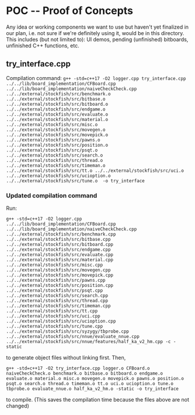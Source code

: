 # POC -- Proof of Concepts

Any idea or working components we want to use but haven't yet finalized in our plan,
i.e. not sure if we're definitely using it, would be in this directory.
This includes (but not limited to): UI demos, pending (unfinished) bitboards,
unfinished C++ functions, etc.

## try_interface.cpp

Compilation command: `g++ -std=c++17 -O2 logger.cpp try_interface.cpp ../../lib/board_implementation/CFBoard.cpp ../../lib/board_implementation/naiveCheckCheck.cpp ../../external/stockfish/src/benchmark.o ../../external/stockfish/src/bitbase.o ../../external/stockfish/src/bitboard.o ../../external/stockfish/src/endgame.o ../../external/stockfish/src/evaluate.o ../../external/stockfish/src/material.o ../../external/stockfish/src/misc.o ../../external/stockfish/src/movegen.o ../../external/stockfish/src/movepick.o ../../external/stockfish/src/pawns.o ../../external/stockfish/src/position.o ../../external/stockfish/src/psqt.o ../../external/stockfish/src/search.o ../../external/stockfish/src/thread.o ../../external/stockfish/src/timeman.o ../../external/stockfish/src/tt.o ../../external/stockfish/src/uci.o ../../external/stockfish/src/ucioption.o ../../external/stockfish/src/tune.o  -o try_interface`

### Updated compilation command

Run:

`g++ -std=c++17 -O2 logger.cpp ../../lib/board_implementation/CFBoard.cpp ../../lib/board_implementation/naiveCheckCheck.cpp ../../external/stockfish/src/benchmark.cpp ../../external/stockfish/src/bitbase.cpp ../../external/stockfish/src/bitboard.cpp ../../external/stockfish/src/endgame.cpp ../../external/stockfish/src/evaluate.cpp ../../external/stockfish/src/material.cpp ../../external/stockfish/src/misc.cpp ../../external/stockfish/src/movegen.cpp ../../external/stockfish/src/movepick.cpp ../../external/stockfish/src/pawns.cpp ../../external/stockfish/src/position.cpp ../../external/stockfish/src/psqt.cpp ../../external/stockfish/src/search.cpp ../../external/stockfish/src/thread.cpp ../../external/stockfish/src/timeman.cpp ../../external/stockfish/src/tt.cpp ../../external/stockfish/src/uci.cpp ../../external/stockfish/src/ucioption.cpp ../../external/stockfish/src/tune.cpp ../../external/stockfish/src/syzygy/tbprobe.cpp ../../external/stockfish/src/nnue/evaluate_nnue.cpp ../../external/stockfish/src/nnue/features/half_ka_v2_hm.cpp -c -static`

to generate object files without linking first. Then,

`g++ -std=c++17 -O2 try_interface.cpp logger.o CFBoard.o naiveCheckCheck.o benchmark.o bitbase.o bitboard.o endgame.o evaluate.o material.o misc.o movegen.o movepick.o pawns.o position.o psqt.o search.o thread.o timeman.o tt.o uci.o ucioption.o tune.o tbprobe.o evaluate_nnue.o half_ka_v2_hm.o -static -o try_interface`

to compile. (This saves the compilation time because the files above are not changed)
